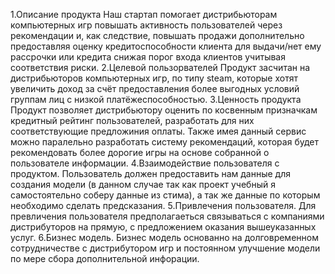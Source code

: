 1.Описание продукта
Наш стартап помогает дистрибьюторам компьютерных игр повышать активность пользователей через рекомендации и, как следствие,
повышать продажи дополнительно предоставляя оценку кредитоспособности клиента для выдачи/нет ему рассрочки или кредита снижая порог входа клиентов
учитывая соответствия риски.
2.Целевой пользорвателей
Продукт засчитан на дистрибьюторов компьютерных игр, по типу steam, которые хотят увеличить доход за счёт предоставления более выгодных условий
группам лиц с низкой платёжеспособностью.
3.Ценность продукта
Продукт позволяет дистрибьютору оценить по косвенным призначкам кредитный рейтинг пользователей, разработать для них соответствующие предложиния 
оплаты. Также имея данный сервис можно паралельно разработать систему рекомендаций, которая будет рекомендовать более дорогие игры на основе собранной 
о пользователе информации.
4.Взаимодействие пользователя с продуктом. Пользователь должен предоставить нам данные для создания модели (в данном случае так как проект учебный
я самостоятельно соберу данные из стима), а так же данные по которым необходимо сделать предсказания.
5.Привлечения пользователя.
Для превличения пользователя предполагаеться связываться с компаниями дистрибуторов на прямую, с предложением оказания вышеуказанных услуг.
6.Бизнес модель.
Бизнес модель основанно на долговременном сотрудничестве с дистрибутором игр и постоянном улучшение модели по мере сбора дополнительной инфорации.



